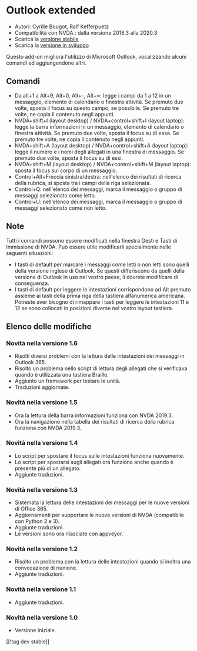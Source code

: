 # Outlook extended #

* Autori: Cyrille Bougot, Ralf Kefferpuetz
* Compatibilità con NVDA : dalla versione 2018.3 alla 2020.3
* Scarica la [versione stabile][1]
* Scarica la [versione in sviluppo][2]

Questo add-on migliora l'utilizzo di Microsoft Outlook, vocalizzando alcuni
comandi ed aggiungendone altri.

## Comandi

* Da alt+1 a Alt+9, Alt+0, Alt+-, Alt+=: legge i campi da 1 a 12 in un
  messaggio, elemento di calendario o finestra attività. Se premuto due
  volte, sposta il focus su questo campo, se possibile. Se premuto tre
  volte, ne copia il contenuto negli appunti.
* NVDA+shift+I (layout desktop) / NVDA+control+shift+I (layout laptop):
  legge la barra informazioni in un messaggio, elemento di calendario o
  finestra attività. Se premuto due volte, sposta il focus su di essa. Se
  premuto tre volte, ne copia il contenuto negli appunti.
* NVDA+shift+A (layout desktop) / NVDA+control+shift+A (layout laptop):
  legge il numero e i nomi degli allegati in una finestra di messaggio. Se
  premuto due volte, sposta il focus su di essi.
* NVDA+shift+M (layout desktop) / NVDA+control+shift+M (layout laptop):
  sposta il focus sul corpo di un messaggio.
* Control+Alt+Freccia sinistra/destra: nell'elenco dei risultati di ricerca
  della rubrica, si sposta tra i campi della riga selezionata.
* Control+Q: nell'elenco dei messaggi, marca il messaggio o gruppo di
  messaggi selezionato come letto.
* Control+U: nell'elenco dei messaggi, marca il messaggio o gruppo di
  messaggi selezionato come non letto.

## Note

Tutti i comandi possono essere modificati nella finestra Gesti e Tasti di
Immissione di NVDA. Può essere utile modificarli specialmente nelle seguenti
situazioni:

* I tasti di default per marcare i messaggi come letti o non letti sono
  quelli della versione inglese di Outlook. Se questi differiscono da quelli
  della versione di Outlook in uso nel vostro paese, li dovrete modificare
  di conseguenza.
* I tasti di default per leggere le intestazioni corrispondono ad Alt
  premuto assieme ai tasti della prima riga della tastiera alfanumerica
  americana. Potreste aver bisogno di rimappare i tasti per leggere le
  intestazioni 11 e 12 se sono collocati in posizioni diverse nel vostro
  layout tastiera.

## Elenco delle modifiche

### Novità nella versione 1.6

* Risolti diversi problemi con la lettura delle intestazioni dei messaggi in
  Outlook 365.
* Risolto un problema nello script di lettura degli allegati che si
  verificava quando è utilizzata una tastiera Braille.
* Aggiunto un framework per testare le unità.
* Traduzioni aggiornate.

### Novità nella versione 1.5

* Ora la lettura della barra informazioni funziona con NVDA 2019.3.
* Ora la navigazione nella tabella dei risultati di ricerca della rubrica
  funziona con NVDA 2019.3.

### Novità nella versione 1.4

* Lo script per spostare il focus sulle intestazioni funziona nuovamente.
* Lo script per spostarsi sugli allegati ora funziona anche quando è
  presente più di un allegato.
* Aggiunte traduzioni.

### Novità nella versione 1.3

* Sistemata la lettura delle intestazioni dei messaggi per le nuove versioni
  di Office 365.
* Aggiornamenti per supportare le nuove versioni di NVDA (compatibile con
  Python 2 e 3).
* Aggiunte traduzioni.
* Le versioni sono ora rilasciate con appveyor.

### Novità nella versione 1.2

* Risolto un problema con la lettura delle intestazioni quando si inoltra
  una convocazione di riunione.
* Aggiunte traduzioni.

### Novità nella versione 1.1

* Aggiunte traduzioni.

### Novità nella versione 1.0

* Versione iniziale.

[[!tag dev stable]]

[1]: https://addons.nvda-project.org/files/get.php?file=outlookextended

[2]: https://addons.nvda-project.org/files/get.php?file=outlookextended-dev

